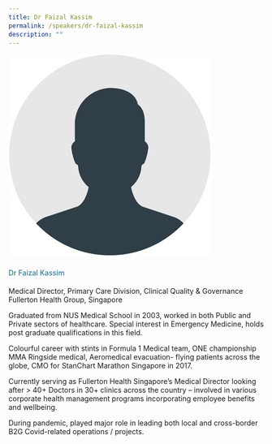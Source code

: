 ```yaml
---
title: Dr Faizal Kassim
permalink: /speakers/dr-faizal-kassim
description: ""
---
```

<div class="row">
<div class="col is-3"><img src="/images/Speakers/Speaker_Silhouette2.jpg" /></div>
<div class="col is-9 speaker-details">
<h4>Dr Faizal Kassim</h4>
<p>Medical Director, Primary Care Division, Clinical Quality &amp; Governance<br />Fullerton Health Group, Singapore</p>
<p>Graduated from NUS Medical School in 2003, worked in both Public and Private sectors of healthcare. Special interest in Emergency Medicine, holds post graduate qualifications in this field.</p>
<p>Colourful career with stints in Formula 1 Medical team, ONE championship MMA Ringside medical, Aeromedical evacuation- flying patients across the globe, CMO for StanChart Marathon Singapore in 2017.</p>
<p>Currently serving as Fullerton Health Singapore&rsquo;s Medical Director looking after &gt; 40+ Doctors in 30+ clinics across the country &ndash; involved in various corporate health management programs incorporating employee benefits and wellbeing.</p>
<p>During pandemic, played major role in leading both local and cross-border B2G Covid-related operations / projects.</p>
</div>
</div>
<style type="text/css"> 
    .is-left{
      text-align: left;
    }
    h4{
      font-weight: 500; 
      color: #337B9A !important;
    }
     .speaker-details p { text-align: justified; }
  </style>